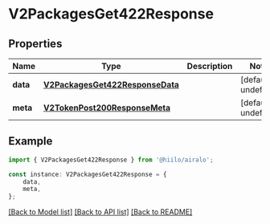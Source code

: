 # V2PackagesGet422Response


## Properties

Name | Type | Description | Notes
------------ | ------------- | ------------- | -------------
**data** | [**V2PackagesGet422ResponseData**](V2PackagesGet422ResponseData.md) |  | [default to undefined]
**meta** | [**V2TokenPost200ResponseMeta**](V2TokenPost200ResponseMeta.md) |  | [default to undefined]

## Example

```typescript
import { V2PackagesGet422Response } from '@hiilo/airalo';

const instance: V2PackagesGet422Response = {
    data,
    meta,
};
```

[[Back to Model list]](../README.md#documentation-for-models) [[Back to API list]](../README.md#documentation-for-api-endpoints) [[Back to README]](../README.md)
